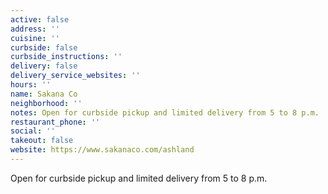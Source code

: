 ```yaml
---
active: false
address: ''
cuisine: ''
curbside: false
curbside_instructions: ''
delivery: false
delivery_service_websites: ''
hours: ''
name: Sakana Co
neighborhood: ''
notes: Open for curbside pickup and limited delivery from 5 to 8 p.m.
restaurant_phone: ''
social: ''
takeout: false
website: https://www.sakanaco.com/ashland
---
```


Open for curbside pickup and limited delivery from 5 to 8 p.m.